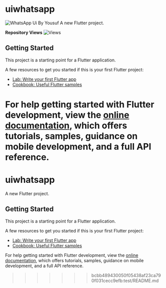
# uiwhatsapp
![WhatsApp Ui By Yousuf](https://github.com/MuhammadYousuf813/uiwhatsapp/assets/69145213/5c73c439-9985-4e46-85ac-83e4f8611f40)
A new Flutter project.

**Repository Views** ![Views](https://profile-counter.glitch.me/uiwhatsapp/count.svg)

## Getting Started

This project is a starting point for a Flutter application.

A few resources to get you started if this is your first Flutter project:

- [Lab: Write your first Flutter app](https://docs.flutter.dev/get-started/codelab)
- [Cookbook: Useful Flutter samples](https://docs.flutter.dev/cookbook)

For help getting started with Flutter development, view the
[online documentation](https://docs.flutter.dev/), which offers tutorials,
samples, guidance on mobile development, and a full API reference.
=======
# uiwhatsapp

A new Flutter project.

## Getting Started

This project is a starting point for a Flutter application.

A few resources to get you started if this is your first Flutter project:

- [Lab: Write your first Flutter app](https://docs.flutter.dev/get-started/codelab)
- [Cookbook: Useful Flutter samples](https://docs.flutter.dev/cookbook)

For help getting started with Flutter development, view the
[online documentation](https://docs.flutter.dev/), which offers tutorials,
samples, guidance on mobile development, and a full API reference.
>>>>>>> bcbb489430050f05438af23ca790f031cecc9efb:test/README.md
